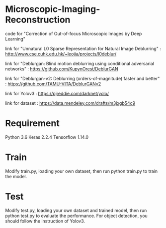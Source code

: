 # Microscopic-Imaging-Reconstruction
code for "Correction of Out-of-focus Microscopic Images by Deep Learning"

link for "Unnatural L0 Sparse Representation for Natural Image Deblurring" :
http://www.cse.cuhk.edu.hk/~leojia/projects/l0deblur/

link for "Deblurgan: Blind motion deblurring using conditional adversarial networks" :
https://github.com/KupynOrest/DeblurGAN

link for "Deblurgan-v2: Deblurring (orders-of-magnitude) faster and better" :
https://github.com/TAMU-VITA/DeblurGANv2

link for Yolov3 :
https://pjreddie.com/darknet/yolo/

link for dataset :
https://data.mendeley.com/drafts/m3jxgb54c9


# Requirement
Python 3.6
Keras 2.2.4
Tensorflow 1.14.0


# Train
Modify train.py, loading your own dataset, then run
python train.py
to train the model.


# Test
Modify test.py, loading your own dataset and trained model, then run
python test.py
to evaluate the performance.
For object detection, you should follow the instruction of Yolov3.
